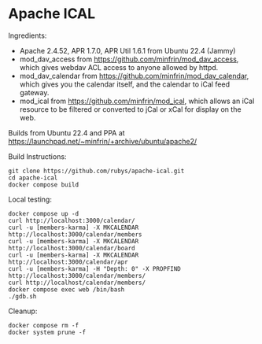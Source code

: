 # Apache ICAL

Ingredients:

- Apache 2.4.52, APR 1.7.0, APR Util 1.6.1 from Ubuntu 22.4 (Jammy)
- mod_dav_access from https://github.com/minfrin/mod_dav_access, which gives webdav ACL access to anyone allowed by httpd.
- mod_dav_calendar from https://github.com/minfrin/mod_dav_calendar, which gives you the calendar itself, and the calendar to iCal feed gateway.
- mod_ical from https://github.com/minfrin/mod_ical, which allows an iCal resource to be filtered or converted to jCal or xCal for display on the web.

Builds from Ubuntu 22.4 and PPA at https://launchpad.net/~minfrin/+archive/ubuntu/apache2/

Build Instructions:


```
git clone https://github.com/rubys/apache-ical.git
cd apache-ical
docker compose build
```

Local testing:

```
docker compose up -d
curl http://localhost:3000/calendar/
curl -u [members-karma] -X MKCALENDAR http://localhost:3000/calendar/members
curl -u [members-karma] -X MKCALENDAR http://localhost:3000/calendar/board
curl -u [members-karma] -X MKCALENDAR http://localhost:3000/calendar/apr
curl -u [members-karma] -H "Depth: 0" -X PROPFIND http://localhost:3000/calendar/members/
curl http://localhost/calendar/members/
docker compose exec web /bin/bash
./gdb.sh
```

Cleanup:

```
docker compose rm -f
docker system prune -f
```

